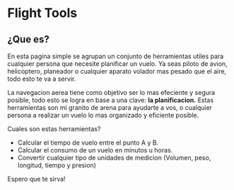 # Flight Tools

## ¿Que es?

En esta pagina simple se agrupan un conjunto de herramientas utiles para cualquier persona que necesite planificar un vuelo. Ya seas piloto de avion, helicoptero, planeador o cualquier aparato volador mas pesado que el aire, todo esto te va a servir. 

La navegacion aerea tiene como objetivo ser lo mas efeciente y segura posible, todo esto se logra en base a una clave: **la planificacion.** Estas herramientas son mi granito de arena para ayudarte a vos, o cualquier persona a realizar un vuelo lo mas organizado y eficiente posible.

Cuales son estas herramientas? 

 - Calcular el tiempo de vuelo entre el punto A y B.
 - Calcular el consumo de un vuelo en minutos u horas.
 - Convertir cualquier tipo de unidades de medicion (Volumen, peso, longitud, tiempo y presion)

Espero que te sirva!

